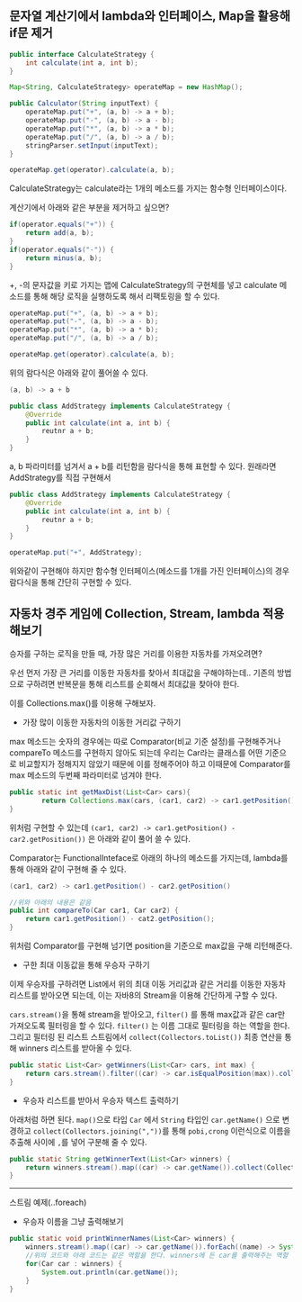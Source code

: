 ## 문자열 계산기에서 lambda와 인터페이스, Map을 활용해 if문 제거

```java
public interface CalculateStrategy {
    int calculate(int a, int b);
}

Map<String, CalculateStrategy> operateMap = new HashMap();

public Calculator(String inputText) {
    operateMap.put("+", (a, b) -> a + b);
    operateMap.put("-", (a, b) -> a - b);
    operateMap.put("*", (a, b) -> a * b);
    operateMap.put("/", (a, b) -> a / b);
    stringParser.setInput(inputText);
}

operateMap.get(operator).calculate(a, b);
```

CalculateStrategy는 calculate라는 1개의 메소드를 가지는 함수형 인터페이스이다.

계산기에서 아래와 같은 부분을 제거하고 싶으면?

```java
if(operator.equals("+")) {
	return add(a, b);
}
if(operator.equals("-")) {
	return minus(a, b);
}
```

+, -의 문자값을 키로 가지는 맵에 CalculateStrategy의 구현체를 넣고 calculate 메소드를 통해 해당 로직을 실행하도록 해서 리팩토링을 할 수 있다.

```java
operateMap.put("+", (a, b) -> a + b);
operateMap.put("-", (a, b) -> a - b);
operateMap.put("*", (a, b) -> a * b);
operateMap.put("/", (a, b) -> a / b);

operateMap.get(operator).calculate(a, b);
```

위의 람다식은 아래와 같이 풀어쓸 수 있다.

```java
(a, b) -> a + b

public class AddStrategy implements CalculateStrategy {
	@Override
    public int calculate(int a, int b) {
    	reutnr a + b;
    }
}
```

a, b 파라미터를 넘겨서 a + b를 리턴함을 람다식을 통해 표현할 수 있다. 원래라면 AddStrategy를 직접 구현해서

```java
public class AddStrategy implements CalculateStrategy {
	@Override
    public int calculate(int a, int b) {
    	reutnr a + b;
    }
}

operateMap.put("+", AddStrategy);
```

위와같이 구현해야 하지만 함수형 인터페이스(메소드를 1개를 가진 인터페이스)의 경우 람다식을 통해 간단히 구현할 수 있다.



## 자동차 경주 게임에 Collection, Stream, lambda 적용해보기

승자를 구하는 로직을 만들 때, 가장 많은 거리를 이용한 자동차를 가져오려면?

우선 먼저 가장 큰 거리를 이동한 자동차를 찾아서 최대값을 구해야하는데.. 기존의 방법으로 구하려면 반복문을 통해 리스트를 순회해서 최대값을 찾아야 한다.

이를 Collections.max()를 이용해 구해보자.

- 가장 많이 이동한 자동차의 이동한 거리값 구하기

max 메소드는 숫자의 경우에는 따로 Comparator(비교 기준 설정)를 구현해주거나 compareTo 메소드를 구현하지 않아도 되는데 우리는 Car라는 클래스를 어떤 기준으로 비교할지가 정해지지 않았기 때문에 이를 정해주어야 하고 이때문에 Comparator를 max 메소드의 두번째 파라미터로 넘겨야 한다.

```java
public static int getMaxDist(List<Car> cars){
        return Collections.max(cars, (car1, car2) -> car1.getPosition() - car2.getPosition()).getPosition();
}
```

위처럼 구현할 수 있는데 `(car1, car2) -> car1.getPosition() - car2.getPosition())` 은 아래와 같이 풀어 쓸 수 있다.

Comparator는 FunctionalInteface로 아래의 하나의 메소드를 가지는데, lambda를 통해 아래와 같이 구현해 줄 수 있다.

```java
(car1, car2) -> car1.getPosition() - car2.getPosition()

//위와 아래의 내용은 같음
public int compareTo(Car car1, Car car2) {
    return car1.getPosition() - cat2.getPosition();
}
```

위처럼 Comparator를 구현해 넘기면 position을 기준으로 max값을 구해 리턴해준다.

- 구한 최대 이동값을 통해 우승자 구하기

이제 우승자를 구하려면 List에서 위의 최대 이동 거리값과 같은 거리를 이동한 자동차 리스트를 받아오면 되는데, 이는 자바8의 Stream을 이용해 간단하게 구할 수 있다.

`cars.stream()`을 통해 stream을 받아오고, `filter()` 를 통해 max값과 같은 car만 가져오도록 필터링을 할 수 있다. `filter()` 는 이름 그대로 필터링을 하는 역할을 한다. 그리고 필터링 된 리스트 스트림에서 `collect(Collectors.toList())` 최종 연산을 통해 winners 리스트를 받아올 수 있다.

```java
public static List<Car> getWinners(List<Car> cars, int max) {
    return cars.stream().filter((car) -> car.isEqualPosition(max)).collect(Collectors.toList());
}
```

- 우승자 리스트를 받아서 우승자 텍스트 출력하기

아래처럼 하면 된다. `map()`으로 타입 `Car` 에서 `String` 타입인 `car.getName()` 으로 변경하고 `collect(Collectors.joining(","))`를 통해 `pobi,crong` 이런식으로 이름을 추출해 사이에 `,`를 넣어 구분해 줄 수 있다.

```java
public static String getWinnerText(List<Car> winners) {
    return winners.stream().map((car) -> car.getName()).collect(Collectors.joining(","));
}
```

- - -

스트림 예제(..foreach)

- 우승자 이름을 그냥 출력해보기

```java
public static void printWinnerNames(List<Car> winners) {
	winners.stream().map((car) -> car.getName()).forEach((name) -> System.out.println(name));
    //위의 코드와 아래 코드는 같은 역할을 한다. winners에 든 car를 출력해주는 역할
    for(Car car : winners) {
        System.out.println(car.getName());
    }
}


```

